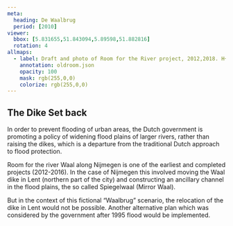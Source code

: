 ```yaml
---
meta:
  heading: De Waalbrug
  period: [2010]
viewer:
  bbox: [5.831655,51.843094,5.89598,51.882816]
  rotation: 4
allmaps:
  - label: Draft and photo of Room for the River project, 2012,2018. H+N+S Landschapsarchitecten.
    annotation: oldroom.json
    opacity: 100
    mask: rgb(255,0,0)
    colorize: rgb(255,0,0)
---
```


## The Dike Set back

In order to prevent flooding of urban areas, the Dutch government is promoting a policy of widening flood plains of larger rivers, rather than raising the dikes, which is a departure from the traditional Dutch approach to flood protection.

Room for the river Waal along Nijmegen is one of the earliest and completed projects (2012-2016). In the case of Nijmegen this involved moving the Waal dike in Lent (northern part of the city) and constructing an ancillary channel in the flood plains, the so called Spiegelwaal (Mirror Waal).

But in the context of this fictional “Waalbrug” scenario, the relocation of the dike in Lent would not be possible. Another alternative plan which was considered by the government after 1995 flood would be implemented.
